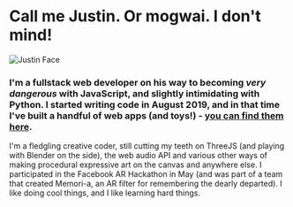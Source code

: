 # Call me Justin. Or mogwai. I don't mind!
![Justin Face](https://res.cloudinary.com/studio-mogwai/image/upload/v1597877001/creosote.gif)
### I'm a fullstack web developer on his way to becoming *very dangerous* with JavaScript, and slightly intimidating with Python. I started writing code in August 2019, and in that time I've built a handful of web apps (and toys!) - [you can find them here](https://justinirabor.com).
I'm a fledgling creative coder, still cutting my teeth on ThreeJS (and playing with Blender on the side), the web audio API and various other ways of making procedural expressive art on the canvas and anywhere else. 
I participated in the Facebook AR Hackathon in May (and was part of a team that created Memori-a, an AR filter for remembering the dearly departed). 
I like doing cool things, and I like learning hard things. 

<!--
**vunderkind/vunderkind** is a ✨ _special_ ✨ repository because its `README.md` (this file) appears on your GitHub profile.

Here are some ideas to get you started:

- 🔭 I’m currently working on ...
- 🌱 I’m currently learning ...
- 👯 I’m looking to collaborate on ...
- 🤔 I’m looking for help with ...
- 💬 Ask me about ...
- 📫 How to reach me: ...
- 😄 Pronouns: ...
- ⚡ Fun fact: ...
-->
